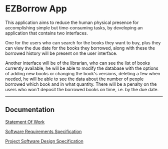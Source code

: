 
# EZBorrow App

This application aims to reduce the human physical presence for accomplishing simple but time-consuming tasks, by developing an application that contains two interfaces. 

One for the users who can search for the books they want to buy, plus they can view the due date for the books they borrowed, along with these the borrowed history will be present on the user interface. 

Another interface will be of the librarian, who can see the list of books currently available, he will be able to modify the database with the options of adding new books or changing the book's versions, deleting a few when needed, he will be able to see the data about the number of people borrowed which book and in what quantity. There will be a penalty on the users who won't deposit the borrowed books on time, i.e. by the due date.

---



## Documentation

[Statement Of Work](https://drive.google.com/file/d/1p9EFrBAyiy7IWNNuZEDd1WtIdlIOHXn0/view?usp=sharing)

[Software Requirements Specification](https://drive.google.com/file/d/1cwFenQT9AaJDYq7QNV_xsBlezJXqzWS5/view?usp=sharing)

[Project Software Design Specification](https://drive.google.com/file/d/1nfF9PFhDWbwx-QlZnZeFr8dFkiy0WQVJ/view?usp=sharinginktodocumentation)






